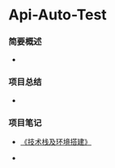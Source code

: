 # Api-Auto-Test
### 简要概述

- 

### 项目总结

* 

### 项目笔记

- [《技术栈及环境搭建》](https://www.yuque.com/houlex/syq69x/du1l44)

- 
